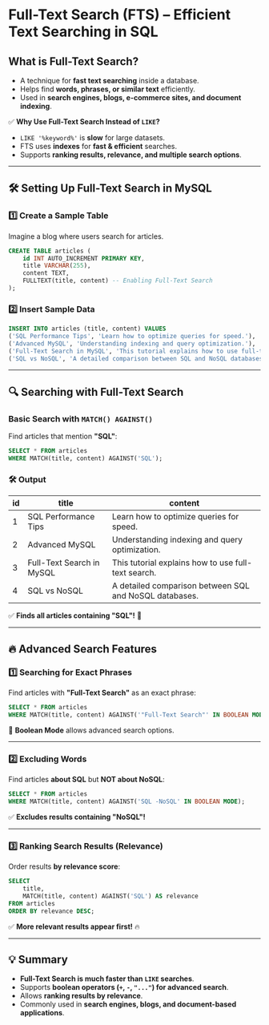 # Full-Text Search (FTS) – Efficient Text Searching in SQL

## **What is Full-Text Search?**

-   A technique for **fast text searching** inside a database.
-   Helps find **words, phrases, or similar text** efficiently.
-   Used in **search engines, blogs, e-commerce sites, and document indexing**.

✅ **Why Use Full-Text Search Instead of `LIKE`?**

-   `LIKE '%keyword%'` is **slow** for large datasets.
-   FTS uses **indexes** for **fast & efficient** searches.
-   Supports **ranking results, relevance, and multiple search options**.

---

## **🛠️ Setting Up Full-Text Search in MySQL**

### **1️⃣ Create a Sample Table**

Imagine a blog where users search for articles.

```sql
CREATE TABLE articles (
    id INT AUTO_INCREMENT PRIMARY KEY,
    title VARCHAR(255),
    content TEXT,
    FULLTEXT(title, content) -- Enabling Full-Text Search
);
```

### **2️⃣ Insert Sample Data**

```sql
INSERT INTO articles (title, content) VALUES
('SQL Performance Tips', 'Learn how to optimize queries for speed.'),
('Advanced MySQL', 'Understanding indexing and query optimization.'),
('Full-Text Search in MySQL', 'This tutorial explains how to use full-text search.'),
('SQL vs NoSQL', 'A detailed comparison between SQL and NoSQL databases.');
```

---

## **🔍 Searching with Full-Text Search**

### **Basic Search with `MATCH() AGAINST()`**

Find articles that mention **"SQL"**:

```sql
SELECT * FROM articles
WHERE MATCH(title, content) AGAINST('SQL');
```

### **🛠️ Output**

| id  | title                     | content                                                |
| --- | ------------------------- | ------------------------------------------------------ |
| 1   | SQL Performance Tips      | Learn how to optimize queries for speed.               |
| 2   | Advanced MySQL            | Understanding indexing and query optimization.         |
| 3   | Full-Text Search in MySQL | This tutorial explains how to use full-text search.    |
| 4   | SQL vs NoSQL              | A detailed comparison between SQL and NoSQL databases. |

✅ **Finds all articles containing "SQL"!** 🚀

---

## **🔥 Advanced Search Features**

### **1️⃣ Searching for Exact Phrases**

Find articles with **"Full-Text Search"** as an exact phrase:

```sql
SELECT * FROM articles
WHERE MATCH(title, content) AGAINST('"Full-Text Search"' IN BOOLEAN MODE);
```

📌 **Boolean Mode** allows advanced search options.

---

### **2️⃣ Excluding Words**

Find articles **about SQL** but **NOT about NoSQL**:

```sql
SELECT * FROM articles
WHERE MATCH(title, content) AGAINST('SQL -NoSQL' IN BOOLEAN MODE);
```

✅ **Excludes results containing "NoSQL"!**

---

### **3️⃣ Ranking Search Results (Relevance)**

Order results **by relevance score**:

```sql
SELECT
    title,
    MATCH(title, content) AGAINST('SQL') AS relevance
FROM articles
ORDER BY relevance DESC;
```

✅ **More relevant results appear first!** 🔥

---

## **💡 Summary**

-   **Full-Text Search is much faster than `LIKE` searches**.
-   Supports **boolean operators (`+`, `-`, `"..."`) for advanced search**.
-   Allows **ranking results by relevance**.
-   Commonly used in **search engines, blogs, and document-based applications**.
